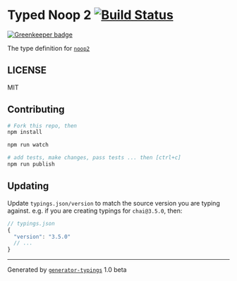 # Typed Noop 2  [![Build Status](https://travis-ci.org/typed-typings/npm-noop2.svg?branch=master)](https://travis-ci.org/typed-typings/npm-noop2)

[![Greenkeeper badge](https://badges.greenkeeper.io/types/npm-noop2.svg)](https://greenkeeper.io/)


The type definition for [`noop2`](https://github.com/yoshuawuyts/noop2.git)

## LICENSE

MIT

## Contributing

```sh
# Fork this repo, then
npm install

npm run watch

# add tests, make changes, pass tests ... then [ctrl+c]
npm run publish
```

## Updating

Update `typings.json/version` to match the source version you are typing against.
e.g. if you are creating typings for `chai@3.5.0`, then:

```js
// typings.json
{
  "version": "3.5.0"
  // ...
}
```

----

Generated by [`generator-typings`](https://github.com/typings/generator-typings) 1.0 beta
